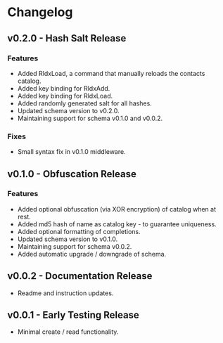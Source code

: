 # Changelog

## v0.2.0 - Hash Salt Release
### Features
- Added RldxLoad, a command that manually reloads the contacts catalog.
- Added key binding for RldxAdd.
- Added key binding for RldxLoad.
- Added randomly generated salt for all hashes.
- Updated schema version to v0.2.0.
- Maintaining support for schema v0.1.0 and v0.0.2.

### Fixes
- Small syntax fix in v0.1.0 middleware.

## v0.1.0 - Obfuscation Release
### Features
- Added optional obfuscation (via XOR encryption) of catalog when at rest.
- Added md5 hash of name as catalog key - to guarantee uniqueness.
- Added optional formatting of completions.
- Updated schema version to v0.1.0.
- Maintaining support for schema v0.0.2.
- Added automatic upgrade / downgrade of schema.

## v0.0.2 - Documentation Release
- Readme and instruction updates.

## v0.0.1 - Early Testing Release
- Minimal create / read functionality.

